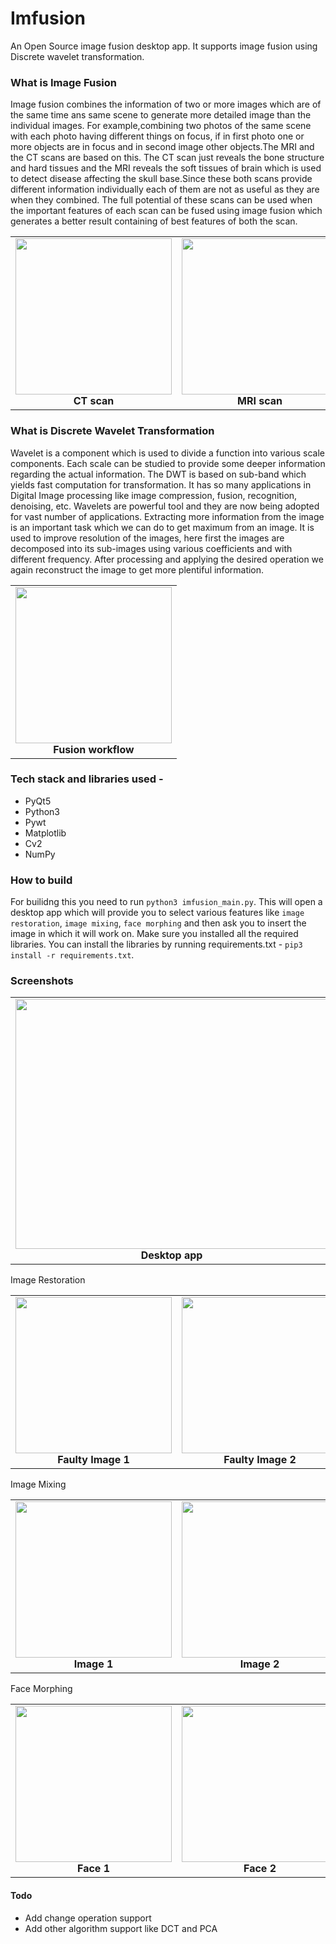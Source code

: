 # Imfusion

An Open Source image fusion desktop app. It supports image fusion using Discrete wavelet transformation. 

### What is Image Fusion

Image fusion combines the information of two or more images which are of the same time ans same scene to generate more detailed image than the individual images. For example,combining two photos of the same scene with each photo having different things on focus, if in first photo one or more objects are in focus and in second image other objects.The MRI and the CT scans are based on this. The CT scan just reveals the bone structure and hard tissues and the MRI reveals the soft tissues of brain which is used to detect disease affecting the skull base.Since these both scans provide different information individually each of them are not as useful as they are when they combined. The full potential of these scans can be used when the important features of each scan can be fused using image fusion which generates a better result containing of best features of both the scan.

<table>

<tr>
    <td><img height="250" src="https://github.com/robustTechie/Imfusion/blob/main/screenshots/medical1.png"  /><br /><center><b>CT scan</b></center></td>
    <td><img height="250" src="https://github.com/robustTechie/Imfusion/blob/main/screenshots/medical2.png" /><br /><center><b>MRI scan </b></center></td> <td><img height="250" src="https://github.com/robustTechie/Imfusion/blob/main/screenshots/out1956.jpg" /><br /><center><b>Fused Image</b></center></td>
    </td>
</tr>

</table>

### What is Discrete Wavelet Transformation

Wavelet is a component which is used to divide a function into various scale components. Each scale can be studied to provide some deeper information regarding the actual information. The DWT is based on sub-band which yields fast computation for transformation. It has so many applications in Digital Image processing like image compression, fusion, recognition, denoising, etc. Wavelets are powerful tool and they are now being adopted for vast number of applications. Extracting more information from the image is an important task which we can do to get maximum from an image. It is used to improve resolution of the images, here first the images are decomposed into its sub-images using various coefficients and with different frequency. After processing and applying the desired operation we again reconstruct the image to get more plentiful information. 

<table>

<tr>
    <td><img height="250" src="https://github.com/robustTechie/Imfusion/blob/main/screenshots/fusionAlgo.png"  /><br /><center><b>Fusion workflow</b></center>
    </td>
</tr>
</table>

### Tech stack and libraries used - 
* PyQt5
* Python3
* Pywt
* Matplotlib
* Cv2
* NumPy

### How to build
For builidng this you need to run `python3 imfusion_main.py`. This will open a desktop app which will provide you to select various features like `image restoration`, `image mixing`, `face morphing` and then ask you to insert the image in which it will work on. Make sure you installed all the required libraries. You can install the libraries by running requirements.txt - `pip3 install -r requirements.txt`.

### Screenshots

<table>
    <tr>
          <td><img height="400" width = "500" src="https://github.com/robustTechie/Imfusion/blob/main/screenshots/Screenshot%20from%202020-12-24%2014-02-38.png" /><br /><center><b>Desktop app</b></center></td>
    </tr>
</table>


<table>
Image Restoration
<tr>
    <td><img height="250" src="https://github.com/robustTechie/Imfusion/blob/main/screenshots/s2.png"  /><br /><center><b>Faulty Image 1</b></center>
    <td><img height="250" src="https://github.com/robustTechie/Imfusion/blob/main/screenshots/s1.png" /><br /><center><b>Faulty Image 2</b></center></td><td><img height="250" src="https://github.com/robustTechie/Imfusion/blob/main/screenshots/Screenshot%20from%202020-12-21%2002-23-39.png" /><br /><center><b>Fused image</b></center></td>
    </td>
    </tr>
</table>

<table>
Image Mixing
    <tr>
    <td><img height="250" src="https://github.com/robustTechie/Imfusion/blob/main/screenshots/person1.png"  /><br /><center><b>Image 1</b></center>
    <td><img height="250" src="https://github.com/robustTechie/Imfusion/blob/main/screenshots/person2.png" /><br /><center><b>Image 2</b></center></td><td><img height="250" src="https://github.com/robustTechie/Imfusion/blob/main/screenshots/Screenshot%20from%202020-12-21%2002-15-37.png" /><br /><center><b>Fused image</b></center></td>
    </tr>
</table>

<table>
Face Morphing
    <tr>
    <td><img height="250" src="https://github.com/robustTechie/Imfusion/blob/main/screenshots/Screenshot%20from%202020-12-22%2015-13-02.png"  /><br /><center><b>Face 1</b></center>
    <td><img height="250" src="https://github.com/robustTechie/Imfusion/blob/main/screenshots/Screenshot%20from%202020-12-22%2015-13-10.png" /><br /><center><b>Face 2</b></center></td><td><img height="250" src="https://github.com/robustTechie/Imfusion/blob/main/demo/out1762.jpg" /><br /><center><b>Fused image</b></center></td> 
    </tr>
</table>

#### Todo
* Add change operation support
* Add other algorithm support like DCT and PCA
